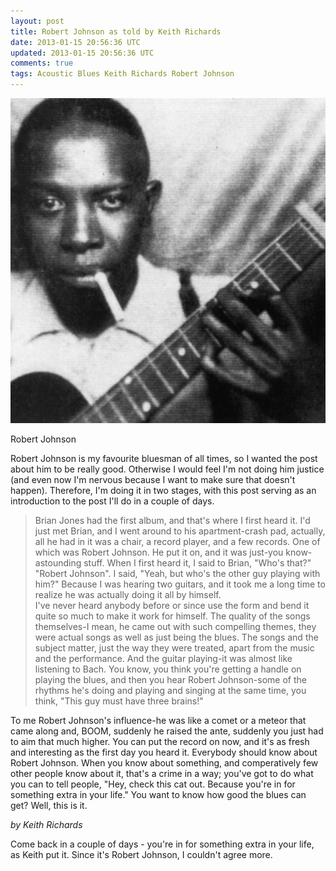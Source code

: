 ```yaml
---           
layout: post
title: Robert Johnson as told by Keith Richards
date: 2013-01-15 20:56:36 UTC
updated: 2013-01-15 20:56:36 UTC
comments: true
tags: Acoustic Blues Keith Richards Robert Johnson
---
```

![](/img/2F20102F042Frobert_johnson2.jpg)

Robert Johnson

Robert Johnson is my favourite bluesman of all times, so I wanted the post
about him to be really good. Otherwise I would feel I'm not doing him justice
(and even now I'm nervous because I want to make sure that doesn't happen).
Therefore, I'm doing it in two stages, with this post serving as an
introduction to the post I'll do in a couple of days.  
  

> Brian Jones had the first album, and that's where I first heard it. I'd just
met Brian, and I went around to his apartment-crash pad, actually, all he had
in it was a chair, a record player, and a few records. One of which was Robert
Johnson. He put it on, and it was just-you know-astounding stuff. When I first
heard it, I said to Brian, "Who's that?" "Robert Johnson". I said, "Yeah, but
who's the other guy playing with him?" Because I was hearing two guitars, and
it took me a long time to realize he was actually doing it all by himself.  
I've never heard anybody before or since use the form and bend it quite so
much to make it work for himself. The quality of the songs themselves-I mean,
he came out with such compelling themes, they were actual songs as well as
just being the blues. The songs and the subject matter, just the way they were
treated, apart from the music and the performance. And the guitar playing-it
was almost like listening to Bach. You know, you think you're getting a handle
on playing the blues, and then you hear Robert Johnson-some of the rhythms
he's doing and playing and singing at the same time, you think, "This guy must
have three brains!"

  

>  
To me Robert Johnson's influence-he was like a comet or a meteor that came
along and, BOOM, suddenly he raised the ante, suddenly you just had to aim
that much higher. You can put the record on now, and it's as fresh and
interesting as the first day you heard it. Everybody should know about Robert
Johnson. When you know about something, and comperatively few other people
know about it, that's a crime in a way; you've got to do what you can to tell
people, "Hey, check this cat out. Because you're in for something extra in
your life." You want to know how good the blues can get? Well, this is it.

  
_by Keith Richards_  
  
 Come back in a couple of days - you're in for something extra in your life,
as Keith put it. Since it's Robert Johnson, I couldn't agree more.  
  


